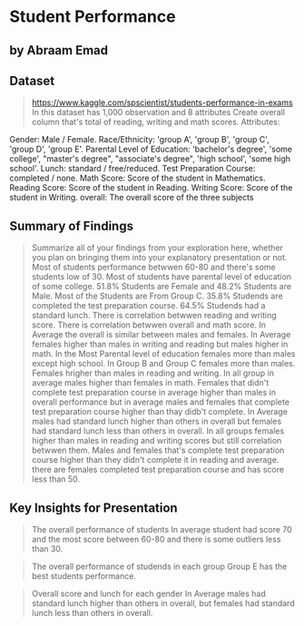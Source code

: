 # Student Performance 
## by Abraam Emad


## Dataset

> https://www.kaggle.com/spscientist/students-performance-in-exams
> In this dataset has 1,000 observation and 8 attributes
> Create overall column that's total of reading, writing and math scores.
> Attributes:

Gender: Male / Female.
Race/Ethnicity: 'group A', 'group B', 'group C', 'group D', 'group E'.
Parental Level of Education: 'bachelor's degree', 'some college', "master's degree", "associate's degree", 'high school', 'some high school'.
Lunch: standard / free/reduced.
Test Preparation Course: completed / none.
Math Score: Score of the student in Mathematics.
Reading Score: Score of the student in Reading.
Writing Score: Score of the student in Writing.
overall: The overall score of the three subjects

## Summary of Findings

> Summarize all of your findings from your exploration here, whether you plan on bringing them into your explanatory presentation or not.
> Most of students performance betwwen 60-80 and there's some students low of 30.
> Most of students have parental level of education of some college.
> 51.8% Students are Female and 48.2% Students are Male.
> Most of the Students are From Group C.
> 35.8% Studends are completed the test preparation course.
> 64.5% Studends had a standard lunch.
> There is correlation betwwen reading and writing score.
> There is correlation betwwen overall and math score.
> In Average the overall is similar between males and females.
> In Average females higher than males in writing and reading but males higher in math.
> In the Most Parental level of education females more than males except high school.
> In Group B and Group C females more than males.
> Females hrigher than males in reading and writing.
> In all group in average males higher than females in math.
> Females that didn't complete test preparation course in average higher than males in overall performance but in average males and females that complete test preparation course higher than thay didb't complete.
> In Average males had standard lunch higher than others in overall but females had standard lunch less than others in overall.
> In all groups females higher than males in reading and writing scores but still correlation betwwen them.
> Males and females that's complete test preparation course higher than they didn't complete it in reading and average.
> there are females completed test preparation course and has score less than 50.

## Key Insights for Presentation

> The overall performance of students
> In average student had score 70 and the most score between 60-80 and there is some outliers less than 30.

> The overall performance of studends in each group
> Group E has the best students performance.

> Overall score and lunch for each gender
> In Average males had standard lunch higher than others in overall, but females had standard lunch less than others in overall.